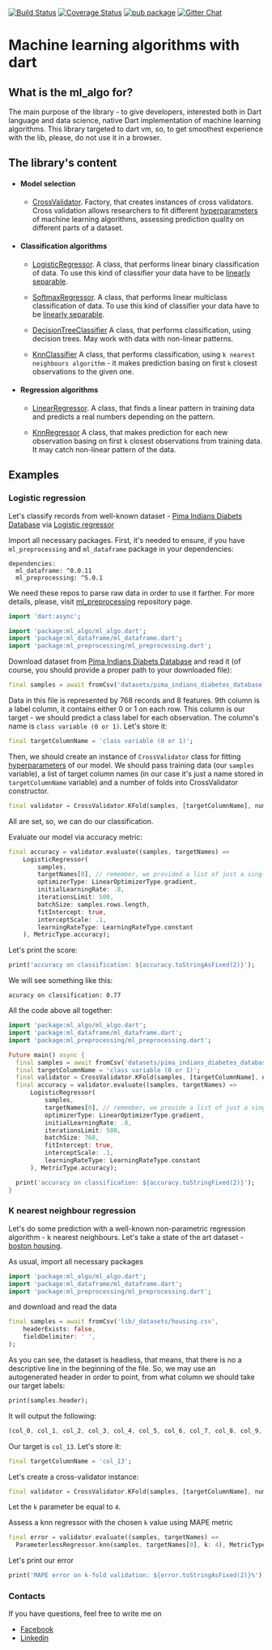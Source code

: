 [![Build Status](https://travis-ci.com/gyrdym/ml_algo.svg?branch=master)](https://travis-ci.com/gyrdym/ml_algo)
[![Coverage Status](https://coveralls.io/repos/github/gyrdym/ml_algo/badge.svg?branch=master)](https://coveralls.io/github/gyrdym/ml_algo?branch=master)
[![pub package](https://img.shields.io/pub/v/ml_algo.svg)](https://pub.dartlang.org/packages/ml_algo)
[![Gitter Chat](https://badges.gitter.im/gyrdym/gyrdym.svg)](https://gitter.im/gyrdym/)

# Machine learning algorithms with dart

## What is the ml_algo for?

The main purpose of the library - to give developers, interested both in Dart language and data science, native Dart 
implementation of machine learning algorithms. This library targeted to dart vm, so, to get smoothest experience with 
the lib, please, do not use it in a browser.

## The library's content

- #### Model selection
    - [CrossValidator](https://github.com/gyrdym/ml_algo/blob/master/lib/src/model_selection/cross_validator/cross_validator.dart). 
    Factory, that creates instances of cross validators. Cross validation allows researchers to fit different 
    [hyperparameters](https://en.wikipedia.org/wiki/Hyperparameter_(machine_learning)) of machine learning algorithms, 
    assessing prediction quality on different parts of a dataset. 

- #### Classification algorithms
    - [LogisticRegressor](https://github.com/gyrdym/ml_algo/blob/master/lib/src/classifier/logistic_regressor/logistic_regressor.dart). 
    A class, that performs linear binary classification of data. To use this kind of classifier your data have to be 
    [linearly separable](https://en.wikipedia.org/wiki/Linear_separability).

    - [SoftmaxRegressor](https://github.com/gyrdym/ml_algo/blob/master/lib/src/classifier/softmax_regressor/softmax_regressor.dart). 
    A class, that performs linear multiclass classification of data. To use this kind of classifier your data have to be 
    [linearly separable](https://en.wikipedia.org/wiki/Linear_separability).
        
    - [DecisionTreeClassifier](https://github.com/gyrdym/ml_algo/blob/master/lib/src/classifier/decision_tree_classifier/decision_tree_classifier.dart)
    A class, that performs classification, using decision trees. May work with data with non-linear patterns.
    
    - [KnnClassifier](https://github.com/gyrdym/ml_algo/blob/master/lib/src/classifier/knn_classifier/knn_classifier.dart)
    A class, that performs classification, using `k nearest neighbours algorithm` - it makes prediction basing on 
    first `k` closest observations to the given one.

- #### Regression algorithms
    - [LinearRegressor](https://github.com/gyrdym/ml_algo/blob/master/lib/src/regressor/linear_regressor.dart). A 
    class, that finds a linear pattern in training data and predicts a real numbers depending on the pattern. 

    - [KnnRegressor](https://github.com/gyrdym/ml_algo/blob/master/lib/src/regressor/knn_regressor.dart)
    A class, that makes prediction for each new observation basing on first `k` closest observations from 
    training data. It may catch non-linear pattern of the data. 

## Examples

### Logistic regression

Let's classify records from well-known dataset - [Pima Indians Diabets Database](https://www.kaggle.com/uciml/pima-indians-diabetes-database)
via [Logistic regressor](https://github.com/gyrdym/ml_algo/blob/master/lib/src/classifier/linear_classifier.dart)

Import all necessary packages. First, it's needed to ensure, if you have `ml_preprocessing` and `ml_dataframe` package 
in your dependencies:

````
dependencies:
  ml_dataframe: ^0.0.11
  ml_preprocessing: ^5.0.1
````

We need these repos to parse raw data in order to use it farther. For more details, please,
visit [ml_preprocessing](https://github.com/gyrdym/ml_preprocessing) repository page.

````dart  
import 'dart:async';

import 'package:ml_algo/ml_algo.dart';
import 'package:ml_dataframe/ml_dataframe.dart';
import 'package:ml_preprocessing/ml_preprocessing.dart';
````

Download dataset from [Pima Indians Diabets Database](https://www.kaggle.com/uciml/pima-indians-diabetes-database) and 
read it (of course, you should provide a proper path to your downloaded file): 

````dart
final samples = await fromCsv('datasets/pima_indians_diabetes_database.csv', headerExists: true);
````

Data in this file is represented by 768 records and 8 features. 9th column is a label column, it contains either 0 or 1 
on each row. This column is our target - we should predict a class label for each observation. The column's name is
`class variable (0 or 1)`. Let's store it:

````dart
final targetColumnName = 'class variable (0 or 1)';
````
 
Then, we should create an instance of `CrossValidator` class for fitting [hyperparameters](https://en.wikipedia.org/wiki/Hyperparameter_(machine_learning))
of our model. We should pass training data (our `samples` variable), a list of target column names (in our case it's 
just a name stored in `targetColumnName` variable) and a number of folds into CrossValidator constructor.
 
````dart
final validator = CrossValidator.KFold(samples, [targetColumnName], numberOfFolds: 5);
````

All are set, so, we can do our classification.

Evaluate our model via accuracy metric:

````dart
final accuracy = validator.evaluate((samples, targetNames) => 
    LogisticRegressor(
        samples,
        targetNames[0], // remember, we provided a list of just a single name
        optimizerType: LinearOptimizerType.gradient,  
        initialLearningRate: .8,
        iterationsLimit: 500,
        batchSize: samples.rows.length,
        fitIntercept: true,
        interceptScale: .1,
        learningRateType: LearningRateType.constant
    ), MetricType.accuracy);
````

Let's print the score:
````dart
print('accuracy on classification: ${accuracy.toStringAsFixed(2)}');
````

We will see something like this:

````
acuracy on classification: 0.77
````

All the code above all together:

````dart
import 'package:ml_algo/ml_algo.dart';
import 'package:ml_dataframe/ml_dataframe.dart';
import 'package:ml_preprocessing/ml_preprocessing.dart';

Future main() async {
  final samples = await fromCsv('datasets/pima_indians_diabetes_database.csv', headerExists: true);
  final targetColumnName = 'class variable (0 or 1)';
  final validator = CrossValidator.KFold(samples, [targetColumnName], numberOfFolds: 5);
  final accuracy = validator.evaluate((samples, targetNames) => 
      LogisticRegressor(
          samples,
          targetNames[0], // remember, we provide a list of just a single name
          optimizerType: LinearOptimizerType.gradient,  
          initialLearningRate: .8,
          iterationsLimit: 500,
          batchSize: 768,
          fitIntercept: true,
          interceptScale: .1,
          learningRateType: LearningRateType.constant
      ), MetricType.accuracy);

  print('accuracy on classification: ${accuracy.toStringFixed(2)}');
}
````

### K nearest neighbour regression

Let's do some prediction with a well-known non-parametric regression algorithm - k nearest neighbours. Let's take a 
state of the art dataset - [boston housing](https://www.kaggle.com/c/boston-housing).

As usual, import all necessary packages

````dart
import 'package:ml_algo/ml_algo.dart';
import 'package:ml_dataframe/ml_dataframe.dart';
import 'package:ml_preprocessing/ml_preprocessing.dart';
````

and download and read the data

````dart
final samples = await fromCsv('lib/_datasets/housing.csv',
    headerExists: false,
    fieldDelimiter: ' ',
);
````

As you can see, the dataset is headless, that means, that there is no a descriptive line in the beginning of the file.
So, we may use an autogenerated header in order to point, from what column we should take our target labels:

```dart
print(samples.header);
``` 

It will output the following:
````dart
(col_0, col_1, col_2, col_3, col_4, col_5, col_6, col_7, col_8, col_9, col_10, col_11, col_12, col_13)
````

Our target is `col_13`. Let's store it:

````dart
final targetColumnName = 'col_13';
````

Let's create a cross-validator instance:

````dart
final validator = CrossValidator.KFold(samples, [targetColumnName], numberOfFolds: 5);
````

Let the `k` parameter be equal to `4`.

Assess a knn regressor with the chosen `k` value using MAPE metric

````dart
final error = validator.evaluate((samples, targetNames) => 
  ParameterlessRegressor.knn(samples, targetNames[0], k: 4), MetricType.mape);
````

Let's print our error

````dart
print('MAPE error on k-fold validation: ${error.toStringAsFixed(2)}%'); // it yields approx. 6.18
````

### Contacts
If you have questions, feel free to write me on 
 - [Facebook](https://www.facebook.com/ilya.gyrdymov)
 - [Linkedin](https://www.linkedin.com/in/gyrdym/)
